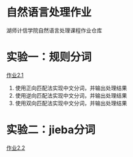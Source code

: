# 自然语言处理作业
湖师计信学院自然语言处理课程作业仓库

# 实验一：规则分词
[作业2.1](./exp1)
1. 使用正向匹配法实现中文分词，并输出处理结果
2. 使用逆向匹配法实现中文分词，并输出处理结果
3. 使用双向匹配法实现中文分词，并输出处理结果

# 实验二：jieba分词
[作业2.2](./exp2)